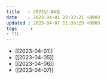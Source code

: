```yaml
---
title   : 2023년 04월
date    : 2023-04-01 22:33:21 +0900
updated : 2023-04-07 11:36:29 +0900
tags     : 
- TIL
---
```

- [[2023-04-01]]
- [[2023-04-05]]
- [[2023-04-06]]
- [[2023-04-07]]
